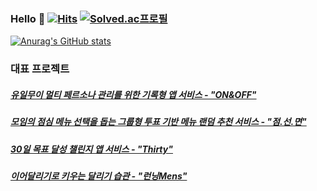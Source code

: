   
  ### Hello 👋  [![Hits](https://hits.seeyoufarm.com/api/count/incr/badge.svg?url=https%3A%2F%2Fgithub.com%2FSongKong00&count_bg=%23D5D5D5&title_bg=%2316A5CB&icon=github.svg&icon_color=%23FFFFFF&title=hits&edge_flat=false)](https://github.com/SongKong00)  [![Solved.ac프로필](http://mazassumnida.wtf/api/mini/generate_badge?boj=hesong1)](https://solved.ac/bjho606)
  </div>
  
  [![Anurag's GitHub stats](https://github-readme-stats.vercel.app/api?username=SongKong00)](https://github.com/anuraghazra/github-readme-stats)
  
  
  ### 대표 프로젝트
  ##### [유일무이 멀티 페르소나 관리를 위한 기록형 앱 서비스 - "ON&OFF"](https://github.com/CMC-Hackathon-Team1) 
  ##### [모임의 점심 메뉴 선택을 돕는 그룹형 투표 기반 메뉴 랜덤 추천 서비스 - "점.선.면"](https://github.com/Team-DotLinePlane)
  ##### [30일 목표 달성 챌린지 앱 서비스 - "Thirty"](https://github.com/stereo-scopic)
  ##### [이어달리기로 키우는 달리기 습관 - "런닝Mens"](https://github.com/Relay-UMC23)
  

<!-- <br>
<br>

<div align=center><h1>:checkered_flag: GitHub stats </h1></div>

<div align=center>  -->

<!-- </div>

<br>
<br>
<br>

<div align=center><h1>📚 Tech Stacks</h1></div>
<div align=center><h5>Techs that I've used at least once</h5></div>

<br>

<div align=center> 
 <img src="https://img.shields.io/badge/python-3776AB?style=for-the-badge&logo=python&logoColor=white">
 <img src="https://img.shields.io/badge/c-A8B9CC?style=for-the-badge&logo=C&logoColor=white">
 <br>
  
 <img src="https://img.shields.io/badge/Android-3DDC84?style=for-the-badge&logo=Android&logoColor=white">
 <img src="https://img.shields.io/badge/Kotlin-7F52FF?style=for-the-badge&logo=Kotlin&logoColor=white">
 <img src="https://img.shields.io/badge/flutter-02569B?style=for-the-badge&logo=flutter&logoColor=white">
 <img src="https://img.shields.io/badge/dart-0175C2?style=for-the-badge&logo=Dart&logoColor=white">
 <br>
  
 <img src="https://img.shields.io/badge/tensorflow-FF6F00?style=for-the-badge&logo=tensorflow&logoColor=white">
 <img src="https://img.shields.io/badge/Jupyter-F37626?style=for-the-badge&logo=Jupyter&logoColor=white">
 <br>
  
 
 <img src="https://img.shields.io/badge/Amazon EC2-FF9900?style=for-the-badge&logo=AmazonEC2&logoColor=white">
 <img src="https://img.shields.io/badge/Virtual Box-183A61?style=for-the-badge&logo=VirtualBox&logoColor=white">
 <br>
   
 <img src="https://img.shields.io/badge/Notion-000000?style=for-the-badge&logo=Notion&logoColor=white">
 <img src="https://img.shields.io/badge/Slack-4A154B?style=for-the-badge&logo=Slack&logoColor=white">
 <img src="https://img.shields.io/badge/Figma-F24E1E?style=for-the-badge&logo=Figma&logoColor=white">
 <br>

</div>
  
<br>
<br>
<br>
<br>

<div align=center><h1>:star2: Project </h1></div>

<br>

<div align=center>
  유일무이 멀티 페르소나 관리를 위한 기록형 앱 서비스 "ON&OFF"
   
</div>

<br>

<div align=center>
  <img src="https://user-images.githubusercontent.com/114280643/192482449-da0ed8ea-4fd6-48ff-aa79-533a261fd1ee.jpg" width="500">
</div>
  
<br>
<br>
<br>
<br>
 -->



